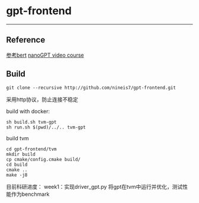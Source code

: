 # gpt-frontend
---

## Reference

[参考bert](https://tvm.apache.org/2020/07/14/bert-pytorch-tvm)
[nanoGPT video course](https://www.youtube.com/watch?v=kCc8FmEb1nY)

## Build
```
git clone --recursive http://github.com/nineis7/gpt-frontend.git
```
采用http协议，防止连接不稳定

build with docker:
```
sh build.sh tvm-gpt
sh run.sh $(pwd)/../.. tvm-gpt
```

build tvm
```
cd gpt-frontend/tvm
mkdir build
cp cmake/config.cmake build/
cd build
cmake ..
make -j8
```

目前科研进度：
week1：实现driver_gpt.py 将gpt在tvm中运行并优化，测试性能作为benchmark